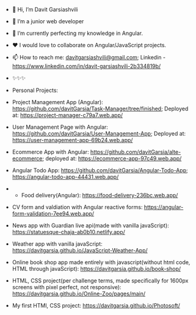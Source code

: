 - 👋 Hi, I’m Davit Garsiashvili
- 👀 I’m a junior web developer
- 🌱 I’m currently perfecting my knowledge in Angular.
- ❤️ I would love to collaborate on Angular/JavaScript projects.
- 📫 How to reach me:  davitgarsiashvili@gmail.com; Linkedin - https://www.linkedin.com/in/davit-garsiashvili-2b334819b/

- ✨✨✨ 
- Personal Projects: 
- Project Management App (Angular): https://github.com/davitGarsia/Task-Manager/tree/finished; Deployed at: https://project-manager-c79a7.web.app/
- User Management Page with Angular: https://github.com/davitGarsia/User-Management-App; Deployed at: https://user-management-app-69b24.web.app/
- Ecommerce App with Angular: https://github.com/davitGarsia/alte-ecommerce; deployed at: https://ecommerce-app-97c49.web.app/
- Angular Todo App: https://github.com/davitGarsia/Angular-Todo-App; https://angular-todo-app-44431.web.app/
- - Food delivery(Angular): https://food-delivery-236bc.web.app/
- CV form and valdiation with Angular reactive forms: https://angular-form-validation-7ee94.web.app/
- News app with Guardian live api(made with vanilla javaScript): https://statuesque-chaja-ab0b10.netlify.app/
- Weather app with vanilla javaScript: https://davitgarsia.github.io/JavaScript-Weather-App/
- Online book shop app made entirely with javascript(without html code, HTML through javaScript): https://davitgarsia.github.io/book-shop/
- HTML, CSS project(per challenge terms, made specifically for 1600px screens with pixel perfect, not responsive): https://davitgarsia.github.io/Online-Zoo/pages/main/
- My first HTMl, CSS project: https://davitgarsia.github.io/Photosoft/

